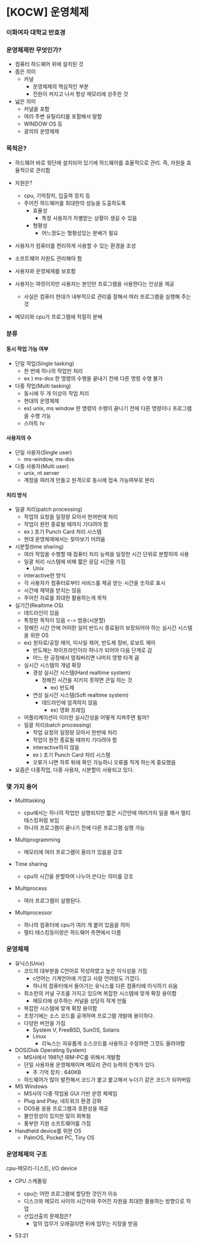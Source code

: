 # [KOCW] 운영체제

### 이화여자 대학교 반효경 

### 운영체제란 무엇인가?

- 컴퓨터 하드웨어 위에 설치된 것
- 좁은 의미
  - 커널
    - 운영체제의 핵심적인 부분
    - 전원이 켜지고 나서 항상 메모리에 상주한 것
- 넓은 의미
  - 커널을 포함
  - 여러 주변 유틸리티를 포함해서 말함
  - WINDOW OS 등
  - 광의의 운영체제

### 목적은?

- 하드웨어 바로 윗단에 설치되어 있기에 하드웨어를 효율적으로 관리. 즉, 자원을 효율적으로 관리함
- 자원은?
  - cpu, 기억장치, 입출력 장치 등
  - 주어진 하드웨어를 최대한의 성능을 도출하도록
    - 효율성
      - 특정 사용자가 차별받는 상황이 생길 수 있음
    - 형평성
      - 어느정도는 형평성있는 분배가 필요
- 사용자가 컴퓨터를 편리하게 사용할 수 있는 환경을 조성

- 소프트웨어 자원도 관리해야 함
- 사용자와 운영체제를 보호함
- 사용자는 여럿이지만 사용자는 본인만 프로그램을 사용한다는 인상을 제공
  - 사실은 컴퓨터 한대가 내부적으로 관리를 잘해서 여러 프로그램을 실행해 주는 것
- 메모리와 cpu가 프로그램에 적절히 분배

### 분류

#### 동시 작업 가능 여부

- 단일 작업(Single tasking)
  - 한 번에 하나의 작업만 처리
  - ex ) ms-dos 한 명령의 수행을 끝내기 전에 다른 명령 수행 불가
- 다중 작업(Multi tasking)
  - 동시에 두 개 이상의 작업 처리
  - 현대의 운영체제
  - ex) unix, ms window 한 명령의 수행이 끝나기 전에 다른 명령이나 프로그램을 수행 가능
  - 스마트 tv

#### 사용자의 수

- 단일 사용자(Single user)
  - ms-window, ms-dos
- 다중 사용자(Multi user)
  - unix, nt server
  - 계정을 여러개 만들고 원격으로 동시에 접속 가능여부로 분리

#### 처리 방식

- 일괄 처리(patch processing)
  - 작업의 요청을 일정량 모아서 한꺼번에 처리
  - 작업이 완전 종료될 때까지 기다려야 함
  - ex ) 초기 Punch Card 처리 시스템
  - 현대 운영체제에서는 찾아보기 어려움
- 시분할(time sharing)
  - 여러 작업을 수행할 때 컴퓨터 처리 능력을 일정한 시간 단위로 분할하여 사용
  - 일괄 처리 시스템에 비해 짧은 응답 시간을 가짐
    - Unix
  - interactive한 방식
  - 각 사용자가 컴퓨터로부터 서비스를 제공 받는 시간을 숫자로 표시
  - 시간에 제약을 받지는 않음
  - 주어진 자료를 최대한 활용하는게 목적
- 실기간(Realtime OS)
  - 데드라인이 있음
  - 특정한 목적이 있음 <-> 범용(시분할)
  - 정해진 시간 안에 어떠한 일이 반드시 종료됨이 보장되어야 하는 실시간 시스템을 위한 OS
  - ex) 원자로/공장 제어, 미사일 제어, 반도체 장비, 로보트 제어
    - 반도체는 파이프라인이라 하나가 되어야 다음 단계로 감
    - 어느 한 공정에서 멈춰버리면 나머지 영향 타격 큼
  - 실시간 시스템의 개념 확장
    - 경성 실시간 시스템(Hard realtime system)
      - 정해진 시간을 지키지 못하면 큰일 하는 것
        - ex) 반도체
    - 연성 실시간 시스템(Soft realtime system)
      - 데드라인에 엄격하지 않음
        - ex) 영화 프레임
  - 어플리케이션이 이러한 실시간성을 어떻게 지켜주면 될까?
  - 일괄 처리(batch processing)
    - 작업 요청의 일정량 모아서 한번에 처리
    - 작업이 완전 종료될 때까지 기다려야 함
    - interactive하지 않음
    - ex ) 초기 Punch Card 처리 시스템
    - 오류가 나면 하루 뒤에 확인 가능하니 오류를 적게 하는게 중요했음
- 요즘은 다중작업, 다중 사용자, 시분할이 사용되고 있다.

### 몇 가지 용어

- Multitasking
  - cpu에서는 하나의 작업만 실행되지만 짧은 시간안에 여러가지 일을 해서 멀티 태스킹처럼 보임
  - 하나의 프로그램이 끝나기 전에 다른 프로그램 실행 가능

- Multiprogramming
  - 메모리에 여러 프로그램이 올라가 있음을 강조

- Time sharing
  - cpu의 시간을 분할하여 나누어 쓴다는 의미를 강조

- Multiprocess
  - 여러 프로그램이 실행된다.

- Multiprocessor
  - 하나의 컴퓨터에 cpu가 여러 개 붙어 있음을 의미
  - 멀티 태스킹등이랑은 하드웨어 측면에서 다름

### 운영체제

- 유닉스(Unix)
  - 코드의 대부분을 C언어로 작성하였고 높은 이식성을 가짐
    - c언어는 기계언어에 가깝고 사람 언어랑도 가깝다.
    - 하나의 컴퓨터에서 돌아가는 유닉스를 다른 컴퓨터에 이식하기 쉬움
  - 최소한의 커널 구조를 가지고 있으며 복잡한 시스템에 맞게 확장 용이함
    - 메모리에 상주하는 커널을 상당히 작게 만듦
  - 복잡한 시스템에 맞게 확장 용이함
  - 초창기에는 소스 코드를 공개하며 프로그램 개발에 용이하다.
  - 다양한 버전을 가짐
    - System V, FreeBSD, SunOS, Solaris
    - Linux
      - 리눅스는 자유롭게 소스코드를 사용하고 수정하면 그것도 올려야함
- DOS(Disk Operating System)
  - MS사에서 1981년 IBM-PC를 위해서 개발함
  - 단일 사용자용 운영체제이며 메모리 관리 능력의 한계가 있다.
    - 주 기억 장치 : 640KB
  - 하드웨어가 많이 발전해서 코드가 붙고 붙고해서 누더기 같은 코드가 되어버림
- MS Windows
  - MS사의 다중 작업용 GUI 기반 운영 체제임
  - Plug and Play, 네트워크 환경 강화
  - DOS용 응용 프로그램과 호환성을 제공
  - 불안정성이 있지만 많이 회복됨
  - 풍부한 지원 소프트웨어를 가짐
- Handheld device를 위한 OS
  - PalmOS, Pocket PC, Tiny OS

### 운영체제의 구조

cpu-메모리-디스트, I/O device

- CPU 스케줄링	
  - cpu는 어떤 프로그램에 할당한 것인가 이슈
  - 디스크와 메모리 사이의 시간차와 주어진 자원을 최대한 활용하는 방향으로 작업
  - 선입선출의 문제점은?
    - 앞의 업무가 오래걸리면 뒤에 업무는 지장을 받음

- 53:21